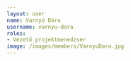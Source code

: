 ```yaml
---
layout: user
name: Varnyú Dóra
username: varnyu-dora
roles:
- Vezető projektmenedzser
image: /images/members/VarnyuDora.jpg
---
```


